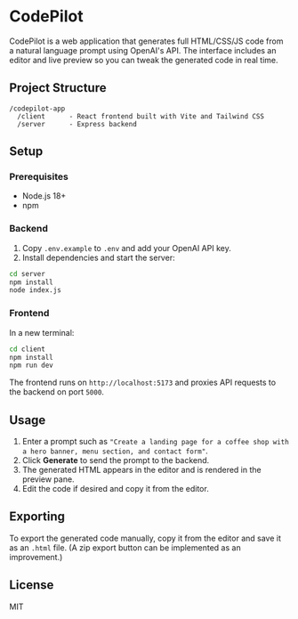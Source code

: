# CodePilot

CodePilot is a web application that generates full HTML/CSS/JS code from a natural language prompt using OpenAI's API. The interface includes an editor and live preview so you can tweak the generated code in real time.

## Project Structure

```
/codepilot-app
  /client      - React frontend built with Vite and Tailwind CSS
  /server      - Express backend
```

## Setup

### Prerequisites
- Node.js 18+
- npm

### Backend

1. Copy `.env.example` to `.env` and add your OpenAI API key.
2. Install dependencies and start the server:

```bash
cd server
npm install
node index.js
```

### Frontend

In a new terminal:

```bash
cd client
npm install
npm run dev
```

The frontend runs on `http://localhost:5173` and proxies API requests to the backend on port `5000`.

## Usage

1. Enter a prompt such as `"Create a landing page for a coffee shop with a hero banner, menu section, and contact form"`.
2. Click **Generate** to send the prompt to the backend.
3. The generated HTML appears in the editor and is rendered in the preview pane.
4. Edit the code if desired and copy it from the editor.

## Exporting

To export the generated code manually, copy it from the editor and save it as an `.html` file. (A zip export button can be implemented as an improvement.)

## License
MIT

